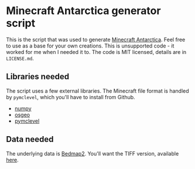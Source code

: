 # Minecraft Antarctica generator script

This is the script that was used to generate [Minecraft
Antarctica](http://www.martinoleary.com/minecraft/). Feel free to use as a base
for your own creations. This is unsupported code - it worked for me when I
needed it to. The code is MIT licensed, details are in `LICENSE.md`.

## Libraries needed

The script uses a few external libraries. The Minecraft file format is handled
by `pymclevel`, which you'll have to install from Github.

 * [numpy](http://www.numpy.org) 
 * [osgeo](http://gdal.org/python/)
 * [pymclevel](https://github.com/jashley/pymclevel)

## Data needed

The underlying data is
[Bedmap2](http://www.antarctica.ac.uk//bas_research/our_research/az/bedmap2/).
You'll want the TIFF version, available
[here](https://secure.antarctica.ac.uk/data/bedmap2/bedmap2_tiff.zip).


